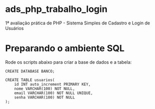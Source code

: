 # ads_php_trabalho_login
1ª avaliação prática de PHP - Sistema Simples de Cadastro e Login de Usuários

# Preparando o ambiente SQL
Rode os scripts abaixo para criar a base de dados e a tabela:
```
CREATE DATABASE BANCO;

CREATE TABLE usuarios(
    id INT auto_increment PRIMARY KEY,
    nome VARCHAR(100) NOT NULL,
    email VARCHAR(100) NOT NULL UNIQUE,
    senha VARCHAR(100) NOT NULL
);
```
